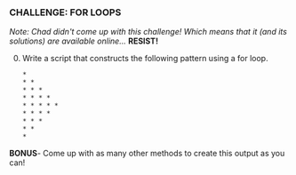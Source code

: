 ### CHALLENGE: FOR LOOPS

*Note: Chad didn't come up with this challenge! Which means that it (and its solutions) are available online...* **RESIST!**

0. Write a script that constructs the following pattern using a for loop.

    ```
    * 
    * * 
    * * * 
    * * * * 
    * * * * * 
    * * * * 
    * * * 
    * * 
    *
    ```

**BONUS**- Come up with as many other methods to create this output as you can!
